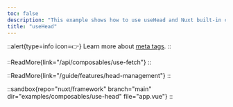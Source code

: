 ```yaml
---
toc: false
description: "This example shows how to use useHead and Nuxt built-in components to bind meta data to the head of the page."
title: "useHead"
---
```


::alert{type=info icon=👉}
Learn more about [meta tags](/api/composables/use-meta).
::

::ReadMore{link="/api/composables/use-fetch"}
::

::ReadMore{link="/guide/features/head-management"}
::

::sandbox{repo="nuxt/framework" branch="main" dir="examples/composables/use-head" file="app.vue"}
::

